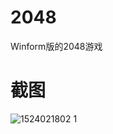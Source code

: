 # 2048
Winform版的2048游戏

# 截图

![1524021802 1](https://user-images.githubusercontent.com/16663435/38910246-010017ba-42fb-11e8-8bce-bb512910cda9.jpg)
